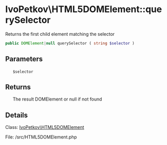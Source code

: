 # IvoPetkov\HTML5DOMElement::querySelector

Returns the first child element matching the selector

```php
public DOMElement|null querySelector ( string $selector )
```

## Parameters

&nbsp;&nbsp;&nbsp;&nbsp;&nbsp;&nbsp;`$selector`

## Returns

&nbsp;&nbsp;&nbsp;&nbsp;&nbsp;&nbsp;The result DOMElement or null if not found

## Details

Class: [IvoPetkov\HTML5DOMElement](ivopetkov.html5domelement.class.md)

File: /src/HTML5DOMElement.php

